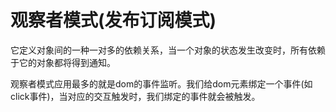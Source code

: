 # 观察者模式(发布订阅模式)

它定义对象间的一种一对多的依赖关系，当一个对象的状态发生改变时，所有依赖于它的对象都将得到通知。

观察者模式应用最多的就是dom的事件监听。我们给dom元素绑定一个事件(如click事件)，当对应的交互触发时，我们绑定的事件就会被触发。
